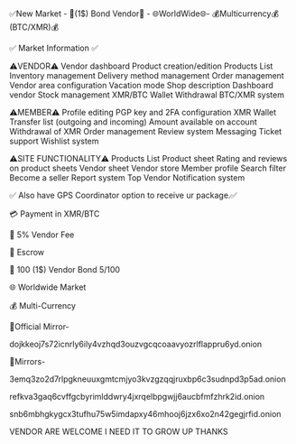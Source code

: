 
✅New Market - 👥(1$) Bond Vendor👥 - 🌐WorldWide🌐- 💰Multicurrency💰(BTC/XMR)💰


✅ Market Information ✅

⚠️VENDOR⚠️
Vendor dashboard
Product creation/edition
Products List
Inventory management
Delivery method management
Order management
Vendor area configuration
Vacation mode
Shop description
Dashboard vendor
Stock management
XMR/BTC Wallet
Withdrawal BTC/XMR system

⚠️MEMBER⚠️
Profile editing
PGP key and 2FA configuration
XMR Wallet
Transfer list (outgoing and incoming)
Amount available on account
Withdrawal of XMR
Order management
Review system
Messaging
Ticket support
Wishlist system

⚠️SITE FUNCTIONALITY⚠️
Products List
Product sheet
Rating and reviews on product sheets
Vendor sheet
Vendor store
Member profile
Search filter
Become a seller
Report system
Top Vendor
Notification system

✅ Also have GPS Coordinator option to receive ur package.✅

💳 Payment in XMR/BTC

🎫 5% Vendor Fee

🐧 Escrow

👥 100 (1$) Vendor Bond 5/100

🌐 Worldwide Market

💰 Multi-Currency


🧅Official Mirror- 

dojkkeoj7s72icnrly6ily4vzhqd3ouzvgcqcoaavyozrlflappru6yd.onion

🧅Mirrors- 

3emq3zo2d7rlpgkneuuxgmtcmjyo3kvzgzqqjruxbp6c3sudnpd3p5ad.onion

refkva3gaq6cvffgcbyrimlddwry4jxrqelbpgwjj6aucbfmfzhrk2id.onion

snb6mbhgkygcx3tufhu75w5imdapxy46mhooj6jzx6xo2n42gegjrfid.onion


VENDOR ARE WELCOME I NEED IT TO GROW UP THANKS


